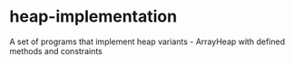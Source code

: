 # heap-implementation
A set of programs that implement heap variants - ArrayHeap with defined methods and constraints
